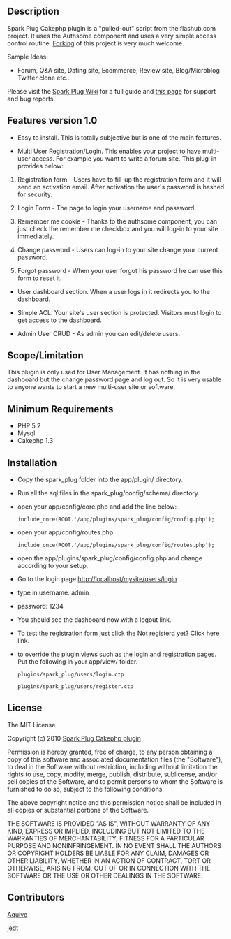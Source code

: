 ## Description

Spark Plug Cakephp plugin is a "pulled-out" script from the flashub.com project. It uses the Authsome component and uses a very simple access control routine. [Forking](http://help.github.com/forking/) of this project is very much welcome.

Sample Ideas:

- Forum, Q&A site, Dating site, Ecommerce, Review site, Blog/Microblog Twitter clone etc..

Please visit the [Spark Plug Wiki](http://wiki.github.com/jedt/spark_plug/) for a full guide and [this page](http://bodegasale.com/jed/?p=231) for support and bug reports.

## Features version 1.0

- Easy to install. This is totally subjective but is one of the main features.

- Multi User Registration/Login. This enables your project to have multi-user access. For example you want to write a forum site. This plug-in provides below:

 1. Registration form - Users have to fill-up the registration form and it will send an activation email. After activation the user's password is hashed for security.

 2. Login Form - The page to login your username and password.

 3. Remember me cookie - Thanks to the authsome component, you can just check the remember me checkbox and you will log-in to your site immediately.

 4. Change password - Users can log-in to your site change your current password.

 5. Forgot password - When your user forgot his password he can use this form to reset it.

- User dashboard section. When a user logs in it redirects you to the dashboard.

- Simple ACL. Your site's user section is protected. Visitors must login to get access to the dashboard.

- Admin User CRUD - As admin you can edit/delete users.

## Scope/Limitation

This plugin is only used for User Management. It has nothing in the dashboard but the change password page and log out. So it is very usable to anyone wants to start a new multi-user site or software.

## Minimum Requirements

- PHP 5.2
- Mysql
- Cakephp 1.3

## Installation

- Copy the spark_plug folder into the app/plugin/ directory.
- Run all the sql files in the spark_plug/config/schema/ directory.
- open your app/config/core.php and add the line below:

	`include_once(ROOT.'/app/plugins/spark_plug/config/config.php');`

- open your app/config/routes.php

	`include_once(ROOT.'/app/plugins/spark_plug/config/routes.php');`

- open the app/plugins/spark_plug/config/config.php and change according to your setup.

- Go to the login page [http://localhost/mysite/users/login](http://localhost/mysite/users/login)
 - type in username: admin
 - password: 1234

- You should see the dashboard now with a logout link.

- To test the registration form just click the Not registerd yet? Click here link.

- to override the plugin views such as the login and registration pages. Put the following in your app/view/ folder.

	`plugins/spark_plug/users/login.ctp`

	`plugins/spark_plug/users/register.ctp`

## License

The MIT License

Copyright (c) 2010 [Spark Plug Cakephp plugin](http://github.com/jedt/spark_plug)

Permission is hereby granted, free of charge, to any person obtaining a copy
of this software and associated documentation files (the "Software"), to deal
in the Software without restriction, including without limitation the rights
to use, copy, modify, merge, publish, distribute, sublicense, and/or sell
copies of the Software, and to permit persons to whom the Software is
furnished to do so, subject to the following conditions:

The above copyright notice and this permission notice shall be included in
all copies or substantial portions of the Software.

THE SOFTWARE IS PROVIDED "AS IS", WITHOUT WARRANTY OF ANY KIND, EXPRESS OR
IMPLIED, INCLUDING BUT NOT LIMITED TO THE WARRANTIES OF MERCHANTABILITY,
FITNESS FOR A PARTICULAR PURPOSE AND NONINFRINGEMENT. IN NO EVENT SHALL THE
AUTHORS OR COPYRIGHT HOLDERS BE LIABLE FOR ANY CLAIM, DAMAGES OR OTHER
LIABILITY, WHETHER IN AN ACTION OF CONTRACT, TORT OR OTHERWISE, ARISING FROM,
OUT OF OR IN CONNECTION WITH THE SOFTWARE OR THE USE OR OTHER DEALINGS IN
THE SOFTWARE.

## Contributors

[Aquive](http://github.com/Aquive)

[jedt](http://github.com/jedt)
